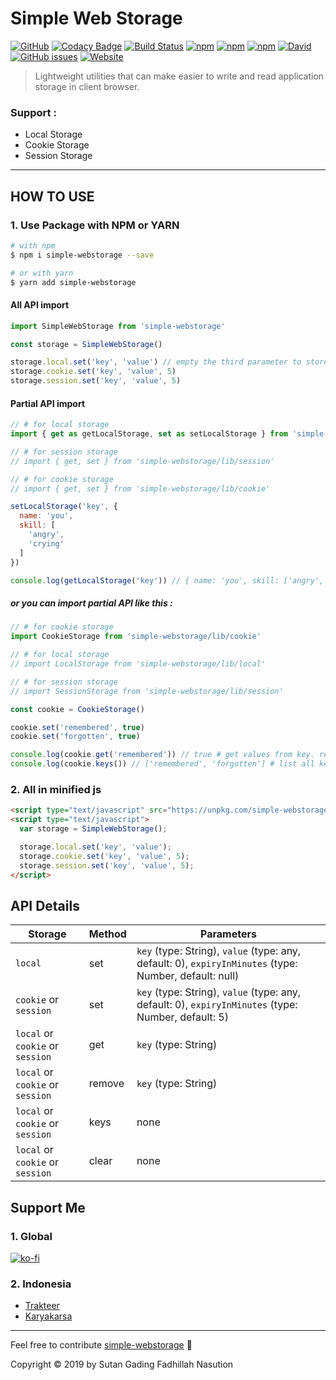 # Simple Web Storage

[![GitHub](https://img.shields.io/github/license/sutanlab/simple-webstorage.svg)](https://github.com/sutanlab/simple-webstorage) [![Codacy Badge](https://api.codacy.com/project/badge/Grade/a3575d847c764f659810b1bd725679cf)](https://app.codacy.com/app/sutanlab/simple-webstorage?utm_source=github.com&utm_medium=referral&utm_content=sutanlab/simple-webstorage&utm_campaign=Badge_Grade_Dashboard) [![Build Status](https://travis-ci.org/sutanlab/simple-webstorage.svg?branch=master)](https://travis-ci.org/sutanlab/simple-webstorage) [![npm](https://img.shields.io/npm/v/simple-webstorage.svg)](https://www.npmjs.com/package/simple-webstorage) [![npm](https://img.shields.io/npm/dt/simple-webstorage.svg)](https://npm-stat.com/charts.html?package=simple-webstorage) [![npm](https://img.shields.io/bundlephobia/min/simple-webstorage.svg)](https://unpkg.com/simple-webstorage/lib/bundle/simple-webstorage.min.js) [![David](https://img.shields.io/david/dev/sutanlab/simple-webstorage.svg)](https://www.npmjs.com/package/simple-webstorage?activeTab=dependencies) [![GitHub issues](https://img.shields.io/github/issues/sutanlab/simple-webstorage.svg)](https://github.com/sutanlab/simple-webstorage/issues) [![Website](https://img.shields.io/website/https/sutanlab.js.org/simple-webstorage.svg)](https://sutanlab.js.org/simple-webstorage)

> Lightweight utilities that can make easier to write and read application storage in client browser.

### Support :
- Local Storage
- Cookie Storage
- Session Storage

---

## HOW TO USE

### 1. Use Package with NPM or YARN

```bash
# with npm
$ npm i simple-webstorage --save

# or with yarn
$ yarn add simple-webstorage
```

#### All API import

```js
import SimpleWebStorage from 'simple-webstorage'

const storage = SimpleWebStorage()

storage.local.set('key', 'value') // empty the third parameter to store data permanently (only affected in local)
storage.cookie.set('key', 'value', 5)
storage.session.set('key', 'value', 5)
```

#### Partial API import

```js
// # for local storage
import { get as getLocalStorage, set as setLocalStorage } from 'simple-webstorage/lib/local'

// # for session storage
// import { get, set } from 'simple-webstorage/lib/session'

// # for cookie storage
// import { get, set } from 'simple-webstorage/lib/cookie'

setLocalStorage('key', {
  name: 'you',
  skill: [
    'angry',
    'crying'
  ]
}) 

console.log(getLocalStorage('key')) // { name: 'you', skill: ['angry', 'crying'] }
```

##### or you can import partial API like this :

```js
// # for cookie storage
import CookieStorage from 'simple-webstorage/lib/cookie'

// # for local storage
// import LocalStorage from 'simple-webstorage/lib/local'

// # for session storage
// import SessionStorage from 'simple-webstorage/lib/session'

const cookie = CookieStorage()

cookie.set('remembered', true)
cookie.set('forgotten', true)

console.log(cookie.get('remembered')) // true # get values from key. returns any
console.log(cookie.keys()) // ['remembered', 'forgotten'] # list all keys. returns array
```

### 2. All in minified js

```html
<script type="text/javascript" src="https://unpkg.com/simple-webstorage/lib/bundle/simple-webstorage.min.js"></script>
<script type="text/javascript">
  var storage = SimpleWebStorage();

  storage.local.set('key', 'value');
  storage.cookie.set('key', 'value', 5);
  storage.session.set('key', 'value', 5);
</script>
```

## API Details

| Storage   | Method      | Parameters                                                                                  |
|-----------|-------------|---------------------------------------------------------------------------------------------|
| `local`   | set         | `key` (type: String), `value` (type: any, default: 0), `expiryInMinutes` (type: Number, default: null)  |
| `cookie` or `session`  | set         | `key` (type: String), `value` (type: any, default: 0), `expiryInMinutes` (type: Number, default: 5)     |
| `local` or `cookie` or `session`  | get         | `key` (type: String)                                                           |
| `local` or `cookie` or `session`  | remove      | `key` (type: String)                                                                        |
| `local` or `cookie` or `session`  | keys        |  none                                                                                       |
| `local` or `cookie` or `session`  | clear       |  none                                                                               |

## Support Me
### 1. Global
[![ko-fi](https://www.ko-fi.com/img/githubbutton_sm.svg)](https://ko-fi.com/B0B71P7PB)
### 2. Indonesia
- [Trakteer](https://trakteer.id/sutanlab)
- [Karyakarsa](https://karyakarsa.com/sutanlab)

---
Feel free to contribute [simple-webstorage](https://github.com/sutanlab/simple-webstorage) 🙂

Copyright © 2019 by Sutan Gading Fadhillah Nasution
